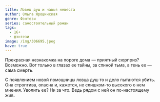```yaml
---
title: Ловец душ и навья невеста
author: Ольга Ярошинская
genre: Фэнтези
series: самостоятельный роман
tags:
  - 16+
  - фэнтези
image: /img/306695.jpeg
have: true
---
```

Прекрасная незнакомка на пороге дома — приятный сюрприз? Возможно. Вот только в глазах ее тайны, за спиной тьма, а тень ее — сама смерть.

С появлением новой помощницы ловца душ то и дело пытаются убить. Она строптива, опасна и, кажется, не слишком-то высокого о нем мнения. Уволить ее? Ни за что. Ведь рядом с ней он по-настоящему жив.